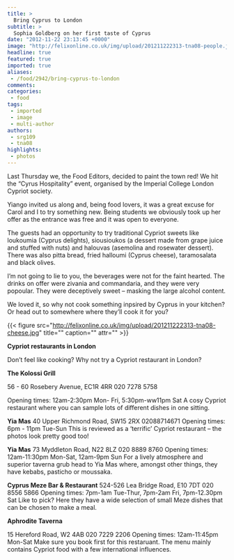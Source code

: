 ```yaml
---
title: >
  Bring Cyprus to London
subtitle: >
  Sophia Goldberg on her first taste of Cyprus
date: "2012-11-22 23:13:45 +0000"
image: "http://felixonline.co.uk/img/upload/201211222313-tna08-people.jpg"
headline: true
featured: true
imported: true
aliases:
 - /food/2942/bring-cyprus-to-london
comments:
categories:
 - food
tags:
 - imported
 - image
 - multi-author
authors:
 - srg109
 - tna08
highlights:
 - photos
---
```


Last Thursday we, the Food Editors, decided to paint the town red! We hit the “Cyrus Hospitality” event, organised by the Imperial College London Cypriot society.

Yiango invited us along and, being food lovers, it was a great excuse for Carol and I to try something new. Being students we obviously took up her offer as the entrance was free and it was open to everyone.

The guests had an opportunity to try traditional Cypriot sweets like loukoumia (Cyprus delights), siousioukos (a dessert made from grape juice and stuffed with nuts) and halouvas (asemolina and rosewater dessert). There was also pitta bread, fried halloumi (Cyprus cheese), taramosalata and black olives.

I’m not going to lie to you, the beverages were not for the faint hearted. The drinks on offer were zivania and commandaria, and they were very popoular. They were deceptively sweet – masking the large alcohol content.

We loved it, so why not cook something inpsired by Cyprus in your kitchen? Or head out to somewhere where they’ll cook it for you?

{{< figure src="http://felixonline.co.uk/img/upload/201211222313-tna08-cheese.jpg" title="" caption="" attr="" >}}

__Cypriot restaurants in London__

Don’t feel like cooking? Why not try a Cypriot restaurant in London?

__The Kolossi Grill__

56 - 60 Rosebery Avenue, EC1R 4RR
 020 7278 5758

Opening times: 12am-2:30pm Mon- Fri, 5:30pm-ww11pm Sat
 A cosy Cypriot restaurant where you can sample lots of different dishes in one sitting.

__Yia Mas__
 40 Upper Richmond Road, SW15 2RX
 02088714671
 Opening times: 6pm - 11pm Tue-Sun
 This is reviewed as a ‘terrific’ Cypriot restaurant – the photos look pretty good too!

__Yia Mas__
 73 Myddleton Road, N22 8LZ
 020 8889 8760
 Opening times: 12am-11:30pm Mon-Sat, 12am-9pm Sun
 For a lively atmosphere and superior taverna grub head to Yia Mas where, amongst other things, they have kebabs, pasticho or moussaka.

__Cyprus Meze Bar & Restaurant__
 524-526 Lea Bridge Road, E10 7DT
 020 8556 5866
 Opening times: 7pm-1am Tue-Thur, 7pm-2am Fri, 7pm-12.30pm Sat
 Like to pick? Here they have a wide selection of small Meze dishes that can be chosen to make a meal.

__Aphrodite Taverna__

15 Hereford Road, W2 4AB
 020 7229 2206
 Opening times: 12am-11:45pm Mon-Sat
 Make sure you book first for this restaruant. The menu mainly contains Cypriot food with a few international influences.
